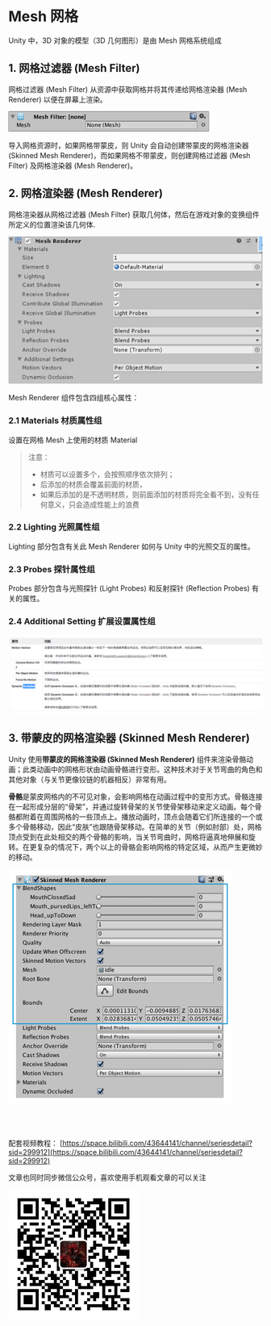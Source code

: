 # Mesh 网格

Unity 中，3D 对象的模型（3D 几何图形）是由 Mesh 网格系统组成

## 1. 网格过滤器 (Mesh Filter)

网格过滤器 (Mesh Filter) 从资源中获取网格并将其传递给网格渲染器 (Mesh Renderer) 以便在屏幕上渲染。

![](../imgs/Inspector-MeshFilter.png)

导入网格资源时，如果网格带蒙皮，则 Unity 会自动创建带蒙皮的网格渲染器 (Skinned Mesh Renderer)，而如果网格不带蒙皮，则创建网格过滤器 (Mesh Filter) 及网格渲染器 (Mesh Renderer)。

## 2. 网格渲染器 (Mesh Renderer)

网格渲染器从网格过滤器 (Mesh Filter) 获取几何体，然后在游戏对象的变换组件所定义的位置渲染该几何体.

![](../imgs/class-MeshRenderer-0.png)

Mesh Renderer 组件包含四组核心属性：

### 2.1 Materials 材质属性组

设置在网格 Mesh 上使用的材质 Material

> 注意：
>
> - 材质可以设置多个，会按照顺序依次排列；
> - 后添加的材质会覆盖前面的材质，
> - 如果后添加的是不透明材质，则前面添加的材质将完全看不到，没有任何意义，只会造成性能上的浪费

### 2.2 Lighting 光照属性组

Lighting 部分包含有关此 Mesh Renderer 如何与 Unity 中的光照交互的属性。

### 2.3 Probes 探针属性组

Probes 部分包含与光照探针 (Light Probes) 和反射探针 (Reflection Probes) 有关的属性。

### 2.4 Additional Setting 扩展设置属性组

![](../imgs/meshRenderer_AdditionalSettings.png)

## 3. 带蒙皮的网格渲染器 (Skinned Mesh Renderer)

Unity 使用**带蒙皮的网格渲染器 (Skinned Mesh Renderer)** 组件来渲染骨骼动画；此类动画中的网格形状由动画骨骼进行变形。这种技术对于关节弯曲的角色和其他对象（与关节更像铰链的机器相反）非常有用。

**骨骼**是蒙皮网格内的不可见对象，会影响网格在动画过程中的变形方式。骨骼连接在一起形成分层的“骨架”，并通过旋转骨架的关节使骨架移动来定义动画。每个骨骼都附着在周围网格的一些顶点上。播放动画时，顶点会随着它们所连接的一个或多个骨骼移动，因此“皮肤”也跟随骨架移动。在简单的关节（例如肘部）处，网格顶点受到在此处相交的两个骨骼的影响，当关节弯曲时，网格将逼真地伸展和旋转。在更复杂的情况下，两个以上的骨骼会影响网格的特定区域，从而产生更微妙的移动。

![](../imgs/Inspector-SkinnedMeshRenderer.png)

</br>
</hr>
</br>

配套视频教程：
[https://space.bilibili.com/43644141/channel/seriesdetail?sid=299912](https://space.bilibili.com/43644141/channel/seriesdetail?sid=299912)

文章也同时同步微信公众号，喜欢使用手机观看文章的可以关注

![](../imgs/微信公众号二维码.jpg)
